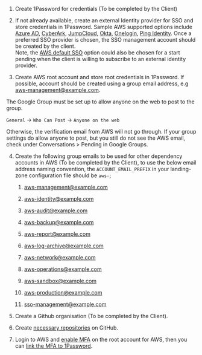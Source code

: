 1.  Create 1Password for credentials (To be completed by the Client)

2.  If not already available, create an external Identity provider for
    SSO and store credentials in 1Password. Sample AWS supported options
    include [Azure
    AD](https://docs.aws.amazon.com/singlesignon/latest/userguide/azure-ad-idp.html),
    [CyberArk](https://docs.aws.amazon.com/singlesignon/latest/userguide/cyberark-idp.html),
    [JumpCloud](https://docs.aws.amazon.com/singlesignon/latest/userguide/jumpcloud-idp.html),
    [Okta](https://docs.aws.amazon.com/singlesignon/latest/userguide/okta-idp.html),
    [Onelogin](https://docs.aws.amazon.com/singlesignon/latest/userguide/onelogin-idp.html),
    [Ping
    Identity](https://docs.aws.amazon.com/singlesignon/latest/userguide/pingidentity.html).
    Once a preferred SSO provider is chosen, the SSO management account
    should be created by the client.  
    Note, the [AWS default
    SSO](https://docs.aws.amazon.com/singlesignon/latest/userguide/manage-your-identity-source-sso.html)
    option could also be chosen for a start pending when the client is
    willing to subscribe to an external identity provider.

3.  Create AWS root account and store root credentials in 1Password. If
    possible, account should be created using a group email address, e.g
    aws-management@example.com.

<div class="confluence-information-macro confluence-information-macro-information">

<span class="aui-icon aui-icon-small aui-iconfont-info confluence-information-macro-icon"></span>

<div class="confluence-information-macro-body">

The Google Group must be set up to allow anyone on the web to post to
the group.

`General` → `Who Can Post` → `Anyone on the web`

Otherwise, the verification email from AWS will not go through. If your
group settings do allow anyone to post, but you still do not see the AWS
email, check under Conversations \> Pending in Google Groups.

</div>

</div>

4.  Create the following group emails to be used for other dependency
    accounts in AWS (To be completed by the Client), to use the below
    email address naming convention, the `ACCOUNT_EMAIL_PREFIX` in your
    landing-zone configuration file should be `aws-`;
    
    1.  aws-management@example.com
    
    2.  aws-identity@example.com
    
    3.  aws-audit@example.com
    
    4.  aws-backup@example.com
    
    5.  aws-report@example.com
    
    6.  aws-log-archive@example.com
    
    7.  aws-network@example.com
    
    8.  aws-operations@example.com
    
    9.  aws-sandbox@example.com
    
    10. aws-production@example.com
    
    11. sso-management@example.com

5.  Create a Github organisation (To be completed by the Client).

6.  Create [necessary
    repositories](../conventions-and-expectations/repository-conventions.md)
    on GitHub.

7.  Login to AWS and [enable
    MFA](https://docs.aws.amazon.com/IAM/latest/UserGuide/id_credentials_mfa_enable_virtual.html#enable-virt-mfa-for-root)
    on the root account for AWS, then you can [link the MFA
    to 1Password](https://support.1password.com/one-time-passwords/).

